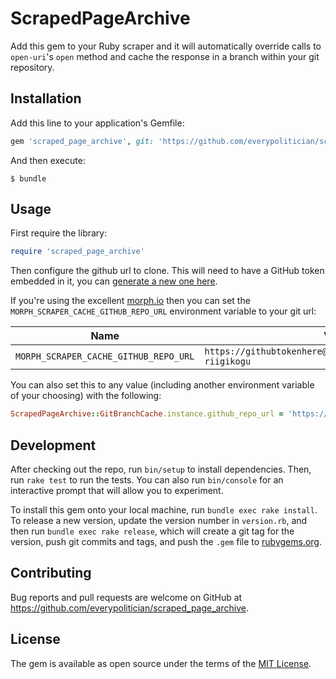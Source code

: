 # ScrapedPageArchive

Add this gem to your Ruby scraper and it will automatically override calls to `open-uri`'s `open` method
and cache the response in a branch within your git repository.

## Installation

Add this line to your application's Gemfile:

```ruby
gem 'scraped_page_archive', git: 'https://github.com/everypolitician/scraped_page_archive', branch: 'master'
```

And then execute:

    $ bundle

## Usage

First require the library:

```ruby
require 'scraped_page_archive'
```

Then configure the github url to clone. This will need to have a GitHub token embedded in it, you can [generate a new one here](https://github.com/settings/tokens).

If you're using the excellent [morph.io](https://morph.io) then you can set the `MORPH_SCRAPER_CACHE_GITHUB_REPO_URL` environment variable to your git url:

| Name                                  | Value                                                           |
|---------------------------------------|-----------------------------------------------------------------|
| `MORPH_SCRAPER_CACHE_GITHUB_REPO_URL` | `https://githubtokenhere@github.com/tmtmtmtm/estonia-riigikogu` |

You can also set this to any value (including another environment variable of your choosing) with the following:

```ruby
ScrapedPageArchive::GitBranchCache.instance.github_repo_url = 'https://githubtokenhere@github.com/tmtmtmtm/estonia-riigikogu'
```

## Development

After checking out the repo, run `bin/setup` to install dependencies. Then, run `rake test` to run the tests. You can also run `bin/console` for an interactive prompt that will allow you to experiment.

To install this gem onto your local machine, run `bundle exec rake install`. To release a new version, update the version number in `version.rb`, and then run `bundle exec rake release`, which will create a git tag for the version, push git commits and tags, and push the `.gem` file to [rubygems.org](https://rubygems.org).

## Contributing

Bug reports and pull requests are welcome on GitHub at https://github.com/everypolitician/scraped_page_archive.

## License

The gem is available as open source under the terms of the [MIT License](http://opensource.org/licenses/MIT).
